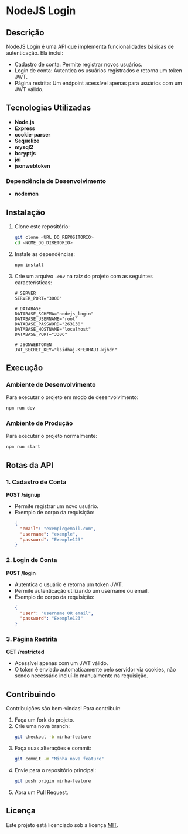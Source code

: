 # NodeJS Login

## Descrição
NodeJS Login é uma API que implementa funcionalidades básicas de autenticação. Ela inclui:

- Cadastro de conta: Permite registrar novos usuários.
- Login de conta: Autentica os usuários registrados e retorna um token JWT.
- Página restrita: Um endpoint acessível apenas para usuários com um JWT válido.

## Tecnologias Utilizadas

- **Node.js**
- **Express**
- **cookie-parser**
- **Sequelize**
- **mysql2**
- **bcryptjs**
- **joi**
- **jsonwebtoken**

### Dependência de Desenvolvimento
- **nodemon**

## Instalação

1. Clone este repositório:
   ```bash
   git clone <URL_DO_REPOSITORIO>
   cd <NOME_DO_DIRETORIO>
   ```

2. Instale as dependências:
   ```bash
   npm install
   ```

3. Crie um arquivo `.env` na raiz do projeto com as seguintes características:
   ```env
   # SERVER
   SERVER_PORT="3000"

   # DATABASE
   DATABASE_SCHEMA="nodejs_login"
   DATABASE_USERNAME="root"
   DATABASE_PASSWORD="263130"
   DATABASE_HOSTNAME="localhost"
   DATABASE_PORT="3306"

   # JSONWEBTOKEN
   JWT_SECRET_KEY="lsidhaj-KFEUHAUI-kjhdn"
   ```

## Execução

### Ambiente de Desenvolvimento
Para executar o projeto em modo de desenvolvimento:
```bash
npm run dev
```

### Ambiente de Produção
Para executar o projeto normalmente:
```bash
npm run start
```

## Rotas da API

### 1. Cadastro de Conta
**POST /signup**
- Permite registrar um novo usuário.
- Exemplo de corpo da requisição:
  ```json
  {
    "email": "exemple@email.com",
    "username": "exemple",
    "password": "Exemple123"
  }
  ```

### 2. Login de Conta
**POST /login**
- Autentica o usuário e retorna um token JWT.
- Permite autenticação utilizando um username ou email.
- Exemplo de corpo da requisição:
  ```json
  {
    "user": "username OR email",
    "password": "Exemple123"
  }
  ```

### 3. Página Restrita
**GET /restricted**
- Acessível apenas com um JWT válido.
- O token é enviado automaticamente pelo servidor via cookies, não sendo necessário incluí-lo manualmente na requisição.

## Contribuindo
Contribuições são bem-vindas! Para contribuir:

1. Faça um fork do projeto.
2. Crie uma nova branch:
   ```bash
   git checkout -b minha-feature
   ```
3. Faça suas alterações e commit:
   ```bash
   git commit -m "Minha nova feature"
   ```
4. Envie para o repositório principal:
   ```bash
   git push origin minha-feature
   ```
5. Abra um Pull Request.

## Licença
Este projeto está licenciado sob a licença [MIT](LICENSE).
